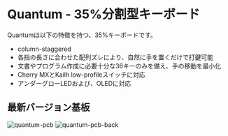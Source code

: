 # Quantum - 35%分割型キーボード
Quantumは以下の特徴を持つ、35%キーボードです。

- column-staggered
- 各指の長さに合わせた配列ズレにより、自然に手を置くだけで打鍵可能
- 文書やプログラム作成に必要十分な36キーのみを備え、手の移動を最小化
- Cherry MXとKailh low-profileスイッチに対応
- アンダーグローLEDおよび、OLEDに対応

## 最新バージョン基板
![quantum-pcb](https://user-images.githubusercontent.com/15024038/101244141-053d2b80-3748-11eb-888b-4d1f3d733dd8.png)
![quantum-pcb-back](https://user-images.githubusercontent.com/15024038/101244148-14bc7480-3748-11eb-8c15-cd97232d575c.png)
